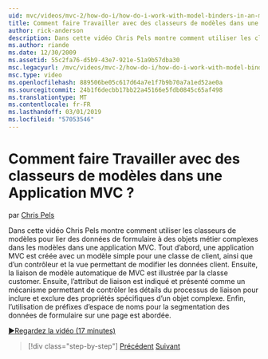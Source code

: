 ```yaml
---
uid: mvc/videos/mvc-2/how-do-i/how-do-i-work-with-model-binders-in-an-mvc-application
title: Comment faire Travailler avec des classeurs de modèles dans une Application MVC ? | Microsoft Docs
author: rick-anderson
description: Dans cette vidéo Chris Pels montre comment utiliser les classeurs de modèles pour lier des données de formulaire à des objets métier complexes dans les modèles dans une application MVC. Tout d’abord, une en cours MVC...
ms.author: riande
ms.date: 12/30/2009
ms.assetid: 55c2fa76-d5b9-43e7-921e-51a9b57dba30
msc.legacyurl: /mvc/videos/mvc-2/how-do-i/how-do-i-work-with-model-binders-in-an-mvc-application
msc.type: video
ms.openlocfilehash: 889506be05c617d64a7e1f7b9b70a7a1ed52ae0a
ms.sourcegitcommit: 24b1f6decbb17bb22a45166e5fdb0845c65af498
ms.translationtype: MT
ms.contentlocale: fr-FR
ms.lasthandoff: 03/01/2019
ms.locfileid: "57053546"
---
```

<a name="how-do-i-work-with-model-binders-in-an-mvc-application"></a>Comment faire Travailler avec des classeurs de modèles dans une Application MVC ?
====================
par [Chris Pels](https://twitter.com/chrispels)

Dans cette vidéo Chris Pels montre comment utiliser les classeurs de modèles pour lier des données de formulaire à des objets métier complexes dans les modèles dans une application MVC. Tout d’abord, une application MVC est créée avec un modèle simple pour une classe de client, ainsi que d’un contrôleur et la vue permettant de modifier les données client. Ensuite, la liaison de modèle automatique de MVC est illustrée par la classe customer. Ensuite, l’attribut de liaison est indiqué et présenté comme un mécanisme permettant de contrôler les détails du processus de liaison pour inclure et exclure des propriétés spécifiques d’un objet complexe. Enfin, l’utilisation de préfixes d’espace de noms pour la segmentation des données de formulaire sur une page est abordée.

[&#9654;Regardez la vidéo (17 minutes)](https://channel9.msdn.com/Blogs/ASP-NET-Site-Videos/how-do-i-work-with-model-binders-in-an-mvc-application)

> [!div class="step-by-step"]
> [Précédent](how-do-i-create-a-custom-html-helper-for-an-mvc-application.md)
> [Suivant](how-do-i-use-httpverbs-attributes-in-an-mvc-application.md)
